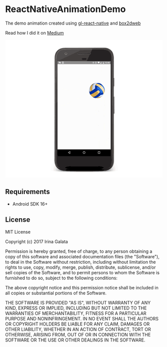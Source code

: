 # ReactNativeAnimationDemo

The demo animation created using [gl-react-native](https://github.com/ProjectSeptemberInc/gl-react-native/) and [box2dweb](https://github.com/hecht-software/box2dweb)

Read how I did it on [Medium](https://medium.com/proandroiddev/animate-it-on-react-native-with-opengl-b470252166f4)

<img src="1.gif"/>

## Requirements
- Android SDK 16+

## License

MIT License

Copyright (c) 2017 Irina Galata

Permission is hereby granted, free of charge, to any person obtaining a copy
of this software and associated documentation files (the "Software"), to deal
in the Software without restriction, including without limitation the rights
to use, copy, modify, merge, publish, distribute, sublicense, and/or sell
copies of the Software, and to permit persons to whom the Software is
furnished to do so, subject to the following conditions:

The above copyright notice and this permission notice shall be included in all
copies or substantial portions of the Software.

THE SOFTWARE IS PROVIDED "AS IS", WITHOUT WARRANTY OF ANY KIND, EXPRESS OR
IMPLIED, INCLUDING BUT NOT LIMITED TO THE WARRANTIES OF MERCHANTABILITY,
FITNESS FOR A PARTICULAR PURPOSE AND NONINFRINGEMENT. IN NO EVENT SHALL THE
AUTHORS OR COPYRIGHT HOLDERS BE LIABLE FOR ANY CLAIM, DAMAGES OR OTHER
LIABILITY, WHETHER IN AN ACTION OF CONTRACT, TORT OR OTHERWISE, ARISING FROM,
OUT OF OR IN CONNECTION WITH THE SOFTWARE OR THE USE OR OTHER DEALINGS IN THE
SOFTWARE.
